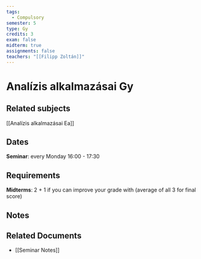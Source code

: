 ```yaml
---
tags:
  - Compulsory
semester: 5
type: Gy
credits: 3
exam: false
midterm: true
assignments: false
teachers: "[[Filipp Zoltán]]"
---
```

# Analízis alkalmazásai Gy
## Related subjects
[[Analízis alkalmazásai Ea]]
## Dates
**Seminar**: every Monday 16:00 - 17:30
## Requirements
**Midterms**: 2 + 1 if you can improve your grade with (average of all 3 for final score)
## Notes

## Related Documents
- [[Seminar Notes]] 
